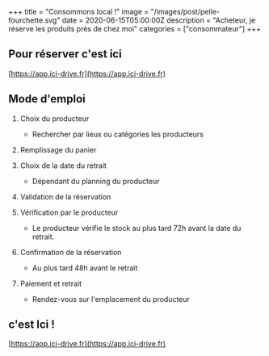 +++
title = "Consommons local !"
image = "/images/post/pelle-fourchette.svg"
date = 2020-06-15T05:00:00Z
description = "Acheteur, je réserve les produits près de chez moi"
categories = ["consommateur"]
+++

## Pour réserver c'est ici 
 [https://app.ici-drive.fr](https://app.ici-drive.fr)

## Mode d'emploi
1. Choix du producteur
    * Rechercher par lieux ou catégories les producteurs

1. Remplissage du panier

1. Choix de la date du retrait 
    * Dépendant du planning du producteur

1. Validation de la réservation

1. Vérification par le producteur
    * Le producteur vérifie le stock au plus tard 72h avant la date du retrait.

1. Confirmation de la réservation
    * Au plus tard 48h avant le retrait

1. Paiement et retrait
    * Rendez-vous sur l'emplacement du producteur

## c'est Ici ! 
[https://app.ici-drive.fr](https://app.ici-drive.fr)